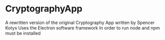 # CryptographyApp
A rewritten version of the original Cryptography App written by Spencer Kotys
Uses the Electron software framework
In order to run node and npm must be installed
